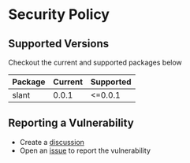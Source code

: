 # Security Policy

## Supported Versions

Checkout the current and supported packages below

| Package | Current | Supported |
|---------|---------|-----------|
|  slant  | 0.0.1   | <=0.0.1   |

## Reporting a Vulnerability

- Create a [discussion](https://github.com/FL03/slant/discussions)
- Open an [issue](https://github.com/FL03/slant/issues) to report the vulnerability
